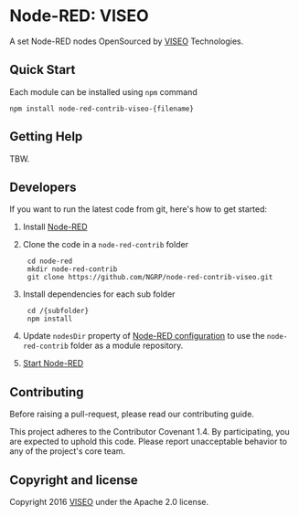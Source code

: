 # Node-RED: VISEO

A set Node-RED nodes OpenSourced by [VISEO](http://www.viseo.com/) Technologies.

## Quick Start

Each module can be installed using `npm` command

```
npm install node-red-contrib-viseo-{filename}
```

## Getting Help

TBW.

## Developers

If you want to run the latest code from git, here's how to get started:

1. Install [Node-RED](https://nodered.org/)

2. Clone the code in a `node-red-contrib` folder

        cd node-red
        mkdir node-red-contrib
        git clone https://github.com/NGRP/node-red-contrib-viseo.git

3. Install dependencies for each sub folder

        cd /{subfolder}
        npm install

4. Update `nodesDir` property of [Node-RED configuration](https://nodered.org/docs/configuration) to use the `node-red-contrib` folder as a module repository.

5. [Start Node-RED](https://nodered.org/docs/getting-started/running)

## Contributing

Before raising a pull-request, please read our contributing guide.

This project adheres to the Contributor Covenant 1.4. By participating, 
you are expected to uphold this code. 
Please report unacceptable behavior to any of the project's core team.

## Copyright and license

Copyright 2016 [VISEO](http://www.viseo.com/) under the Apache 2.0 license.

